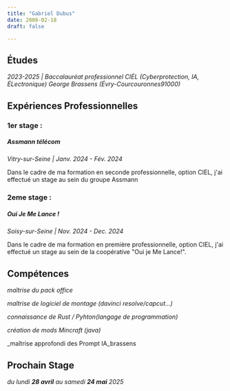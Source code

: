 ```yaml
---
title: "Gabriel Dubus"
date: 2008-02-18
draft: false

---
```


## Études

_2023-2025 | Baccalauréat professionnel CIÉL (Cyberprotection, IA, ÉLectronique) George Brassens (Évry-Courcouronnes91000)_



## Expériences Professionnelles
### 1er stage :
##### Assmann télécom
_Vitry-sur-Seine | Janv. 2024 - Fév. 2024_

Dans le cadre de ma formation en seconde professionnelle, option CIEL, j'ai effectué un stage au sein du groupe Assmann

### 2eme stage :
##### Oui Je Me Lance !
_Soisy-sur-Seine | Nov. 2024 - Dec. 2024_

Dans le cadre de ma formation en première professionnelle, option CIEL, j'ai effectué un stage au sein de la coopérative "Oui je Me Lance!".


## Compétences
_maîtrise du pack office_

_maîtrise de logiciel de montage (davinci resolve/capcut...)_

_connaissance de Rust / Pyhton(langage de programmation)_

_création de mods Mincraft (java)_

_maîtrise approfondi des Prompt IA_brassens

## Prochain Stage
_du lundi **28 avril** au samedi **24 mai** 2025_ 

